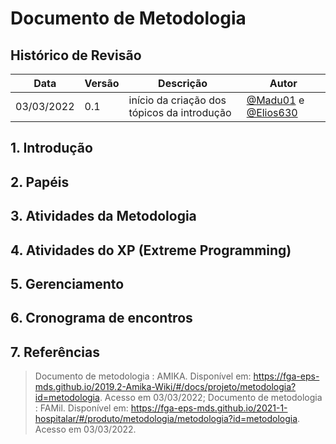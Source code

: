 # Documento de Metodologia

## Histórico de Revisão

| Data       | Versão | Descrição                                                                                 | Autor                                                                                     |
| ---------- | ------ | ----------------------------------------------------------------------------------------- | ----------------------------------------------------------------------------------------- |
| 03/03/2022 | 0.1    | início da criação dos tópicos da introdução                                               | [@Madu01](https://github.com/Madu01) e [@Elios630](https://github.com/Elios630) |



## 1. Introdução

## 2. Papéis

## 3. Atividades da Metodologia

## 4. Atividades do XP (Extreme Programming)

## 5. Gerenciamento

## 6. Cronograma de encontros

## 7. Referências

> Documento de metodologia : AMIKA. Disponível em: https://fga-eps-mds.github.io/2019.2-Amika-Wiki/#/docs/projeto/metodologia?id=metodologia. Acesso em 03/03/2022;
> Documento de metodologia : FAMil. Disponível em: https://fga-eps-mds.github.io/2021-1-hospitalar/#/produto/metodologia/metodologia?id=metodologia. Acesso em 03/03/2022.
